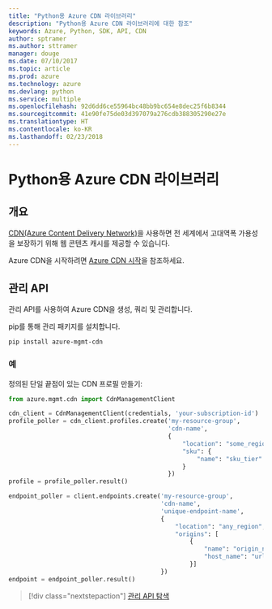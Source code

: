 ```yaml
---
title: "Python용 Azure CDN 라이브러리"
description: "Python용 Azure CDN 라이브러리에 대한 참조"
keywords: Azure, Python, SDK, API, CDN
author: sptramer
ms.author: sttramer
manager: douge
ms.date: 07/10/2017
ms.topic: article
ms.prod: azure
ms.technology: azure
ms.devlang: python
ms.service: multiple
ms.openlocfilehash: 92d6dd6ce55964bc48bb9bc654e8dec25f6b8344
ms.sourcegitcommit: 41e90fe75de03d397079a276cdb388305290e27e
ms.translationtype: HT
ms.contentlocale: ko-KR
ms.lasthandoff: 02/23/2018
---
```

# <a name="azure-cdn-libraries-for-python"></a>Python용 Azure CDN 라이브러리

## <a name="overview"></a>개요

[CDN(Azure Content Delivery Network)](https://docs.microsoft.com/en-us/azure/cdn/cdn-overview)을 사용하면 전 세계에서 고대역폭 가용성을 보장하기 위해 웹 콘텐츠 캐시를 제공할 수 있습니다.

Azure CDN을 시작하려면 [Azure CDN 시작](https://docs.microsoft.com/en-us/azure/cdn/cdn-create-new-endpoint)을 참조하세요.

## <a name="management-apis"></a>관리 API

관리 API를 사용하여 Azure CDN을 생성, 쿼리 및 관리합니다.

pip를 통해 관리 패키지를 설치합니다.

```bash
pip install azure-mgmt-cdn
```

### <a name="example"></a>예

정의된 단일 끝점이 있는 CDN 프로필 만들기:

```python
from azure.mgmt.cdn import CdnManagementClient

cdn_client = CdnManagementClient(credentials, 'your-subscription-id')
profile_poller = cdn_client.profiles.create('my-resource-group',
                                            'cdn-name',
                                            {
                                                "location": "some_region", 
                                                "sku": {
                                                    "name": "sku_tier"
                                                } 
                                            })
profile = profile_poller.result()

endpoint_poller = client.endpoints.create('my-resource-group',
                                          'cdn-name',
                                          'unique-endpoint-name', 
                                          { 
                                              "location": "any_region", 
                                              "origins": [
                                                  {
                                                      "name": "origin_name", 
                                                      "host_name": "url"
                                                  }]
                                          })
endpoint = endpoint_poller.result()
```

> [!div class="nextstepaction"]
> [관리 API 탐색](/python/api/overview/azure/cdn/management)
